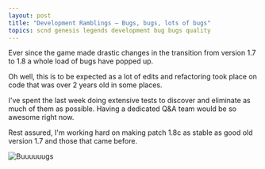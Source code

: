 ```yaml
---
layout: post
title: "Development Ramblings – Bugs, bugs, lots of bugs"
topics: scnd genesis legends development bug bugs quality
---
```

Ever since the game made drastic changes in the transition from version 1.7 to 1.8 a whole load of bugs have popped up.

Oh well, this is to be expected as a lot of edits and refactoring took place on code that was over 2 years old in some places.

I've spent the last week doing extensive tests to discover and eliminate as much of them as possible. 
Having a dedicated Q&A team would be so awesome right now.

Rest assured, I'm working hard on making patch 1.8c as stable as good old version 1.7 and those that came before.

![Buuuuuugs](http://www.scndgen.com/blog/120305_pic1.png)